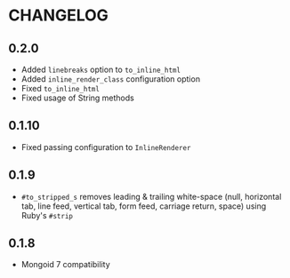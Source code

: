 # CHANGELOG

## 0.2.0

- Added `linebreaks` option to `to_inline_html`
- Added `inline_render_class` configuration option
- Fixed `to_inline_html`
- Fixed usage of String methods

## 0.1.10

- Fixed passing configuration to `InlineRenderer`

## 0.1.9

- `#to_stripped_s` removes leading & trailing white-space (null, horizontal tab, line feed, vertical tab, form feed, carriage return, space) using Ruby's `#strip`

## 0.1.8

- Mongoid 7 compatibility
